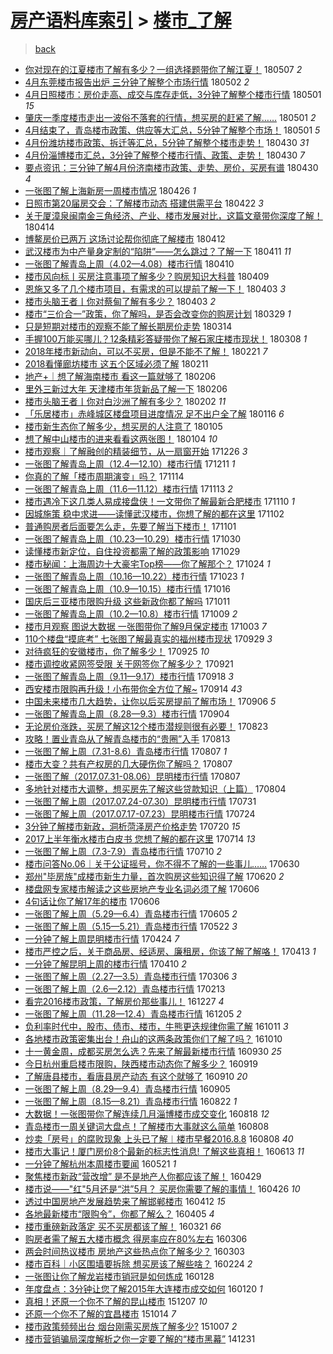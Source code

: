 [房产语料库索引](../../README.md)  > [楼市_了解](楼市_了解.md)
====
> [back](../README.md)

- [你对现在的江夏楼市了解有多少？一组选择题带你了解江夏！](http://jkwz.applinzi.com/ittc/7100370930612306954.html#%E4%BD%A0%E5%AF%B9%E7%8E%B0%E5%9C%A8%E7%9A%84%E6%B1%9F%E5%A4%8F%E6%A5%BC%E5%B8%82%E4%BA%86%E8%A7%A3%E6%9C%89%E5%A4%9A%E5%B0%91%EF%BC%9F%E4%B8%80%E7%BB%84%E9%80%89%E6%8B%A9%E9%A2%98%E5%B8%A6%E4%BD%A0%E4%BA%86%E8%A7%A3%E6%B1%9F%E5%A4%8F%EF%BC%81) 180507 *2* 
- [4月东莞楼市报告出炉 三分钟了解整个市场行情](http://jkwz.applinzi.com/ittc/7098564615460094987.html#4%E6%9C%88%E4%B8%9C%E8%8E%9E%E6%A5%BC%E5%B8%82%E6%8A%A5%E5%91%8A%E5%87%BA%E7%82%89+%E4%B8%89%E5%88%86%E9%92%9F%E4%BA%86%E8%A7%A3%E6%95%B4%E4%B8%AA%E5%B8%82%E5%9C%BA%E8%A1%8C%E6%83%85) 180502 *2* 
- [4月日照楼市：房价走高、成交与库存走低，3分钟了解整个楼市行情](http://jkwz.applinzi.com/ittc/7098213871687042058.html#4%E6%9C%88%E6%97%A5%E7%85%A7%E6%A5%BC%E5%B8%82%EF%BC%9A%E6%88%BF%E4%BB%B7%E8%B5%B0%E9%AB%98%E3%80%81%E6%88%90%E4%BA%A4%E4%B8%8E%E5%BA%93%E5%AD%98%E8%B5%B0%E4%BD%8E%EF%BC%8C3%E5%88%86%E9%92%9F%E4%BA%86%E8%A7%A3%E6%95%B4%E4%B8%AA%E6%A5%BC%E5%B8%82%E8%A1%8C%E6%83%85) 180501 *15* 
- [肇庆一季度楼市走出一波俗不落套的行情，想买房的赶紧了解……](http://jkwz.applinzi.com/ittc/7098196042451518475.html#%E8%82%87%E5%BA%86%E4%B8%80%E5%AD%A3%E5%BA%A6%E6%A5%BC%E5%B8%82%E8%B5%B0%E5%87%BA%E4%B8%80%E6%B3%A2%E4%BF%97%E4%B8%8D%E8%90%BD%E5%A5%97%E7%9A%84%E8%A1%8C%E6%83%85%EF%BC%8C%E6%83%B3%E4%B9%B0%E6%88%BF%E7%9A%84%E8%B5%B6%E7%B4%A7%E4%BA%86%E8%A7%A3%E2%80%A6%E2%80%A6) 180501 *2* 
- [4月结束了，青岛楼市政策、供应等大汇总，5分钟了解整个市场！](http://jkwz.applinzi.com/ittc/7098134809694176262.html#4%E6%9C%88%E7%BB%93%E6%9D%9F%E4%BA%86%EF%BC%8C%E9%9D%92%E5%B2%9B%E6%A5%BC%E5%B8%82%E6%94%BF%E7%AD%96%E3%80%81%E4%BE%9B%E5%BA%94%E7%AD%89%E5%A4%A7%E6%B1%87%E6%80%BB%EF%BC%8C5%E5%88%86%E9%92%9F%E4%BA%86%E8%A7%A3%E6%95%B4%E4%B8%AA%E5%B8%82%E5%9C%BA%EF%BC%81) 180501 *5* 
- [4月份潍坊楼市政策、拆迁等汇总，5分钟了解整个楼市走势！](http://jkwz.applinzi.com/ittc/7097897301848884241.html#4%E6%9C%88%E4%BB%BD%E6%BD%8D%E5%9D%8A%E6%A5%BC%E5%B8%82%E6%94%BF%E7%AD%96%E3%80%81%E6%8B%86%E8%BF%81%E7%AD%89%E6%B1%87%E6%80%BB%EF%BC%8C5%E5%88%86%E9%92%9F%E4%BA%86%E8%A7%A3%E6%95%B4%E4%B8%AA%E6%A5%BC%E5%B8%82%E8%B5%B0%E5%8A%BF%EF%BC%81) 180430 *31* 
- [4月份淄博楼市汇总，3分钟了解整个楼市行情、政策、走势！](http://jkwz.applinzi.com/ittc/7097701628461450246.html#4%E6%9C%88%E4%BB%BD%E6%B7%84%E5%8D%9A%E6%A5%BC%E5%B8%82%E6%B1%87%E6%80%BB%EF%BC%8C3%E5%88%86%E9%92%9F%E4%BA%86%E8%A7%A3%E6%95%B4%E4%B8%AA%E6%A5%BC%E5%B8%82%E8%A1%8C%E6%83%85%E3%80%81%E6%94%BF%E7%AD%96%E3%80%81%E8%B5%B0%E5%8A%BF%EF%BC%81) 180430 *7* 
- [要点资讯：三分钟了解4月份济南楼市政策、走势、房价，买房有谱](http://jkwz.applinzi.com/ittc/7097673792526746641.html#%E8%A6%81%E7%82%B9%E8%B5%84%E8%AE%AF%EF%BC%9A%E4%B8%89%E5%88%86%E9%92%9F%E4%BA%86%E8%A7%A34%E6%9C%88%E4%BB%BD%E6%B5%8E%E5%8D%97%E6%A5%BC%E5%B8%82%E6%94%BF%E7%AD%96%E3%80%81%E8%B5%B0%E5%8A%BF%E3%80%81%E6%88%BF%E4%BB%B7%EF%BC%8C%E4%B9%B0%E6%88%BF%E6%9C%89%E8%B0%B1) 180430 *4* 
- [一张图了解上海新房一周楼市情况](http://jkwz.applinzi.com/ittc/7096274740664861702.html#%E4%B8%80%E5%BC%A0%E5%9B%BE%E4%BA%86%E8%A7%A3%E4%B8%8A%E6%B5%B7%E6%96%B0%E6%88%BF%E4%B8%80%E5%91%A8%E6%A5%BC%E5%B8%82%E6%83%85%E5%86%B5) 180426 *1* 
- [日照市第20届房交会：了解楼市动态 搭建供需平台](http://jkwz.applinzi.com/ittc/7094870184101938186.html#%E6%97%A5%E7%85%A7%E5%B8%82%E7%AC%AC20%E5%B1%8A%E6%88%BF%E4%BA%A4%E4%BC%9A%EF%BC%9A%E4%BA%86%E8%A7%A3%E6%A5%BC%E5%B8%82%E5%8A%A8%E6%80%81+%E6%90%AD%E5%BB%BA%E4%BE%9B%E9%9C%80%E5%B9%B3%E5%8F%B0) 180422 *3* 
- [关于厦漳泉闽南金三角经济、产业、楼市发展对比，这篇文章带你深度了解！](http://jkwz.applinzi.com/ittc/7091849172905100295.html#%E5%85%B3%E4%BA%8E%E5%8E%A6%E6%BC%B3%E6%B3%89%E9%97%BD%E5%8D%97%E9%87%91%E4%B8%89%E8%A7%92%E7%BB%8F%E6%B5%8E%E3%80%81%E4%BA%A7%E4%B8%9A%E3%80%81%E6%A5%BC%E5%B8%82%E5%8F%91%E5%B1%95%E5%AF%B9%E6%AF%94%EF%BC%8C%E8%BF%99%E7%AF%87%E6%96%87%E7%AB%A0%E5%B8%A6%E4%BD%A0%E6%B7%B1%E5%BA%A6%E4%BA%86%E8%A7%A3%EF%BC%81) 180414  
- [博鳌房价已两万 这场讨论帮你彻底了解楼市](http://jkwz.applinzi.com/ittc/7091083835800552458.html#%E5%8D%9A%E9%B3%8C%E6%88%BF%E4%BB%B7%E5%B7%B2%E4%B8%A4%E4%B8%87+%E8%BF%99%E5%9C%BA%E8%AE%A8%E8%AE%BA%E5%B8%AE%E4%BD%A0%E5%BD%BB%E5%BA%95%E4%BA%86%E8%A7%A3%E6%A5%BC%E5%B8%82) 180412  
- [武汉楼市为中产量身定制的“陷阱”——怎么跳过？了解一下](http://jkwz.applinzi.com/ittc/7090703607118955527.html#%E6%AD%A6%E6%B1%89%E6%A5%BC%E5%B8%82%E4%B8%BA%E4%B8%AD%E4%BA%A7%E9%87%8F%E8%BA%AB%E5%AE%9A%E5%88%B6%E7%9A%84%E2%80%9C%E9%99%B7%E9%98%B1%E2%80%9D%E2%80%94%E2%80%94%E6%80%8E%E4%B9%88%E8%B7%B3%E8%BF%87%EF%BC%9F%E4%BA%86%E8%A7%A3%E4%B8%80%E4%B8%8B) 180411 *11* 
- [一张图了解青岛上周（4.02—4.08）楼市行情](http://jkwz.applinzi.com/ittc/7090284403806962699.html#%E4%B8%80%E5%BC%A0%E5%9B%BE%E4%BA%86%E8%A7%A3%E9%9D%92%E5%B2%9B%E4%B8%8A%E5%91%A8%EF%BC%884.02%E2%80%944.08%EF%BC%89%E6%A5%BC%E5%B8%82%E8%A1%8C%E6%83%85) 180410  
- [楼市风向标丨买房注意事项了解多少？购房知识大科普](http://jkwz.applinzi.com/ittc/7089972360855946251.html#%E6%A5%BC%E5%B8%82%E9%A3%8E%E5%90%91%E6%A0%87%E4%B8%A8%E4%B9%B0%E6%88%BF%E6%B3%A8%E6%84%8F%E4%BA%8B%E9%A1%B9%E4%BA%86%E8%A7%A3%E5%A4%9A%E5%B0%91%EF%BC%9F%E8%B4%AD%E6%88%BF%E7%9F%A5%E8%AF%86%E5%A4%A7%E7%A7%91%E6%99%AE) 180409  
- [恩施又多了几个楼市项目，有需求的可以提前了解一下！](http://jkwz.applinzi.com/ittc/7087719652509877259.html#%E6%81%A9%E6%96%BD%E5%8F%88%E5%A4%9A%E4%BA%86%E5%87%A0%E4%B8%AA%E6%A5%BC%E5%B8%82%E9%A1%B9%E7%9B%AE%EF%BC%8C%E6%9C%89%E9%9C%80%E6%B1%82%E7%9A%84%E5%8F%AF%E4%BB%A5%E6%8F%90%E5%89%8D%E4%BA%86%E8%A7%A3%E4%B8%80%E4%B8%8B%EF%BC%81) 180403 *3* 
- [楼市头脑王者丨你对蔡甸了解有多少？](http://jkwz.applinzi.com/ittc/7087676774303663111.html#%E6%A5%BC%E5%B8%82%E5%A4%B4%E8%84%91%E7%8E%8B%E8%80%85%E4%B8%A8%E4%BD%A0%E5%AF%B9%E8%94%A1%E7%94%B8%E4%BA%86%E8%A7%A3%E6%9C%89%E5%A4%9A%E5%B0%91%EF%BC%9F) 180403 *2* 
- [楼市“三价合一”政策，你了解吗，是否会改变你的购房计划](http://jkwz.applinzi.com/ittc/7085678884450468880.html#%E6%A5%BC%E5%B8%82%E2%80%9C%E4%B8%89%E4%BB%B7%E5%90%88%E4%B8%80%E2%80%9D%E6%94%BF%E7%AD%96%EF%BC%8C%E4%BD%A0%E4%BA%86%E8%A7%A3%E5%90%97%EF%BC%8C%E6%98%AF%E5%90%A6%E4%BC%9A%E6%94%B9%E5%8F%98%E4%BD%A0%E7%9A%84%E8%B4%AD%E6%88%BF%E8%AE%A1%E5%88%92) 180329 *1* 
- [只是短期对楼市的观察不能了解长期房价走势](http://jkwz.applinzi.com/ittc/7080427679646221319.html#%E5%8F%AA%E6%98%AF%E7%9F%AD%E6%9C%9F%E5%AF%B9%E6%A5%BC%E5%B8%82%E7%9A%84%E8%A7%82%E5%AF%9F%E4%B8%8D%E8%83%BD%E4%BA%86%E8%A7%A3%E9%95%BF%E6%9C%9F%E6%88%BF%E4%BB%B7%E8%B5%B0%E5%8A%BF) 180314  
- [手握100万能买哪儿？12条精彩答疑带你了解石家庄楼市现状！](http://jkwz.applinzi.com/ittc/7078041747785778193.html#%E6%89%8B%E6%8F%A1100%E4%B8%87%E8%83%BD%E4%B9%B0%E5%93%AA%E5%84%BF%EF%BC%9F12%E6%9D%A1%E7%B2%BE%E5%BD%A9%E7%AD%94%E7%96%91%E5%B8%A6%E4%BD%A0%E4%BA%86%E8%A7%A3%E7%9F%B3%E5%AE%B6%E5%BA%84%E6%A5%BC%E5%B8%82%E7%8E%B0%E7%8A%B6%EF%BC%81) 180308 *1* 
- [2018年楼市新动向，可以不买房，但是不能不了解！](http://jkwz.applinzi.com/ittc/7072455067448116234.html#2018%E5%B9%B4%E6%A5%BC%E5%B8%82%E6%96%B0%E5%8A%A8%E5%90%91%EF%BC%8C%E5%8F%AF%E4%BB%A5%E4%B8%8D%E4%B9%B0%E6%88%BF%EF%BC%8C%E4%BD%86%E6%98%AF%E4%B8%8D%E8%83%BD%E4%B8%8D%E4%BA%86%E8%A7%A3%EF%BC%81) 180221 *7* 
- [2018看懂廊坊楼市 这五个区域必须了解](http://jkwz.applinzi.com/ittc/7068758013576217611.html#2018%E7%9C%8B%E6%87%82%E5%BB%8A%E5%9D%8A%E6%A5%BC%E5%B8%82+%E8%BF%99%E4%BA%94%E4%B8%AA%E5%8C%BA%E5%9F%9F%E5%BF%85%E9%A1%BB%E4%BA%86%E8%A7%A3) 180211  
- [地产+｜想了解海南楼市 看这一篇就够了](http://jkwz.applinzi.com/ittc/7067073462357459985.html#%E5%9C%B0%E4%BA%A7%2B%EF%BD%9C%E6%83%B3%E4%BA%86%E8%A7%A3%E6%B5%B7%E5%8D%97%E6%A5%BC%E5%B8%82+%E7%9C%8B%E8%BF%99%E4%B8%80%E7%AF%87%E5%B0%B1%E5%A4%9F%E4%BA%86) 180206  
- [里外三新过大年 天津楼市年货新品了解一下](http://jkwz.applinzi.com/ittc/7066985658499728400.html#%E9%87%8C%E5%A4%96%E4%B8%89%E6%96%B0%E8%BF%87%E5%A4%A7%E5%B9%B4+%E5%A4%A9%E6%B4%A5%E6%A5%BC%E5%B8%82%E5%B9%B4%E8%B4%A7%E6%96%B0%E5%93%81%E4%BA%86%E8%A7%A3%E4%B8%80%E4%B8%8B) 180206  
- [楼市头脑王者丨你对白沙洲了解有多少？](http://jkwz.applinzi.com/ittc/7065409327177663499.html#%E6%A5%BC%E5%B8%82%E5%A4%B4%E8%84%91%E7%8E%8B%E8%80%85%E4%B8%A8%E4%BD%A0%E5%AF%B9%E7%99%BD%E6%B2%99%E6%B4%B2%E4%BA%86%E8%A7%A3%E6%9C%89%E5%A4%9A%E5%B0%91%EF%BC%9F) 180202 *11* 
- [「乐居楼市」赤峰城区楼盘项目进度情况 足不出户全了解](http://jkwz.applinzi.com/ittc/7059094924773819398.html#%E3%80%8C%E4%B9%90%E5%B1%85%E6%A5%BC%E5%B8%82%E3%80%8D%E8%B5%A4%E5%B3%B0%E5%9F%8E%E5%8C%BA%E6%A5%BC%E7%9B%98%E9%A1%B9%E7%9B%AE%E8%BF%9B%E5%BA%A6%E6%83%85%E5%86%B5+%E8%B6%B3%E4%B8%8D%E5%87%BA%E6%88%B7%E5%85%A8%E4%BA%86%E8%A7%A3) 180116 *6* 
- [楼市新生态你了解多少，想买房的人注意了](http://jkwz.applinzi.com/ittc/7055088853583397894.html#%E6%A5%BC%E5%B8%82%E6%96%B0%E7%94%9F%E6%80%81%E4%BD%A0%E4%BA%86%E8%A7%A3%E5%A4%9A%E5%B0%91%EF%BC%8C%E6%83%B3%E4%B9%B0%E6%88%BF%E7%9A%84%E4%BA%BA%E6%B3%A8%E6%84%8F%E4%BA%86) 180105  
- [想了解中山楼市的进来看看这两张图！](http://jkwz.applinzi.com/ittc/7054677070909539339.html#%E6%83%B3%E4%BA%86%E8%A7%A3%E4%B8%AD%E5%B1%B1%E6%A5%BC%E5%B8%82%E7%9A%84%E8%BF%9B%E6%9D%A5%E7%9C%8B%E7%9C%8B%E8%BF%99%E4%B8%A4%E5%BC%A0%E5%9B%BE%EF%BC%81) 180104 *10* 
- [楼市观察｜了解融创的精装细节，从一扇窗开始](http://jkwz.applinzi.com/ittc/7051400884255196177.html#%E6%A5%BC%E5%B8%82%E8%A7%82%E5%AF%9F%EF%BD%9C%E4%BA%86%E8%A7%A3%E8%9E%8D%E5%88%9B%E7%9A%84%E7%B2%BE%E8%A3%85%E7%BB%86%E8%8A%82%EF%BC%8C%E4%BB%8E%E4%B8%80%E6%89%87%E7%AA%97%E5%BC%80%E5%A7%8B) 171226 *3* 
- [一张图了解青岛上周（12.4—12.10）楼市行情](http://jkwz.applinzi.com/ittc/7045864294002983953.html#%E4%B8%80%E5%BC%A0%E5%9B%BE%E4%BA%86%E8%A7%A3%E9%9D%92%E5%B2%9B%E4%B8%8A%E5%91%A8%EF%BC%8812.4%E2%80%9412.10%EF%BC%89%E6%A5%BC%E5%B8%82%E8%A1%8C%E6%83%85) 171211 *1* 
- [你真的了解「楼市周期演变」吗？](http://jkwz.applinzi.com/ittc/7035856691952878609.html#%E4%BD%A0%E7%9C%9F%E7%9A%84%E4%BA%86%E8%A7%A3%E3%80%8C%E6%A5%BC%E5%B8%82%E5%91%A8%E6%9C%9F%E6%BC%94%E5%8F%98%E3%80%8D%E5%90%97%EF%BC%9F) 171114  
- [一张图了解青岛上周（11.6—11.12）楼市行情](http://jkwz.applinzi.com/ittc/7035424347940979729.html#%E4%B8%80%E5%BC%A0%E5%9B%BE%E4%BA%86%E8%A7%A3%E9%9D%92%E5%B2%9B%E4%B8%8A%E5%91%A8%EF%BC%8811.6%E2%80%9411.12%EF%BC%89%E6%A5%BC%E5%B8%82%E8%A1%8C%E6%83%85) 171113 *2* 
- [楼市遇冷下这几类人易成接盘侠！一文带你了解最新合肥楼市](http://jkwz.applinzi.com/ittc/7034343106500101137.html#%E6%A5%BC%E5%B8%82%E9%81%87%E5%86%B7%E4%B8%8B%E8%BF%99%E5%87%A0%E7%B1%BB%E4%BA%BA%E6%98%93%E6%88%90%E6%8E%A5%E7%9B%98%E4%BE%A0%EF%BC%81%E4%B8%80%E6%96%87%E5%B8%A6%E4%BD%A0%E4%BA%86%E8%A7%A3%E6%9C%80%E6%96%B0%E5%90%88%E8%82%A5%E6%A5%BC%E5%B8%82) 171110 *1* 
- [因城施策 稳中求进——读懂武汉楼市，你想了解的都在这里](http://jkwz.applinzi.com/ittc/7031278832827499536.html#%E5%9B%A0%E5%9F%8E%E6%96%BD%E7%AD%96+%E7%A8%B3%E4%B8%AD%E6%B1%82%E8%BF%9B%E2%80%94%E2%80%94%E8%AF%BB%E6%87%82%E6%AD%A6%E6%B1%89%E6%A5%BC%E5%B8%82%EF%BC%8C%E4%BD%A0%E6%83%B3%E4%BA%86%E8%A7%A3%E7%9A%84%E9%83%BD%E5%9C%A8%E8%BF%99%E9%87%8C) 171102  
- [普通购房者后面要怎么走，先要了解当下楼市！](http://jkwz.applinzi.com/ittc/7030982575282193424.html#%E6%99%AE%E9%80%9A%E8%B4%AD%E6%88%BF%E8%80%85%E5%90%8E%E9%9D%A2%E8%A6%81%E6%80%8E%E4%B9%88%E8%B5%B0%EF%BC%8C%E5%85%88%E8%A6%81%E4%BA%86%E8%A7%A3%E5%BD%93%E4%B8%8B%E6%A5%BC%E5%B8%82%EF%BC%81) 171101  
- [一张图了解青岛上周（10.23—10.29）楼市行情](http://jkwz.applinzi.com/ittc/7030275495441204241.html#%E4%B8%80%E5%BC%A0%E5%9B%BE%E4%BA%86%E8%A7%A3%E9%9D%92%E5%B2%9B%E4%B8%8A%E5%91%A8%EF%BC%8810.23%E2%80%9410.29%EF%BC%89%E6%A5%BC%E5%B8%82%E8%A1%8C%E6%83%85) 171030  
- [读懂楼市新定位，自住投资都需了解的政策影响](http://jkwz.applinzi.com/ittc/7029811306201351185.html#%E8%AF%BB%E6%87%82%E6%A5%BC%E5%B8%82%E6%96%B0%E5%AE%9A%E4%BD%8D%EF%BC%8C%E8%87%AA%E4%BD%8F%E6%8A%95%E8%B5%84%E9%83%BD%E9%9C%80%E4%BA%86%E8%A7%A3%E7%9A%84%E6%94%BF%E7%AD%96%E5%BD%B1%E5%93%8D) 171029  
- [楼市秘闻：上海周边十大豪宅Top榜——你了解那个？](http://jkwz.applinzi.com/ittc/7027273982376674320.html#%E6%A5%BC%E5%B8%82%E7%A7%98%E9%97%BB%EF%BC%9A%E4%B8%8A%E6%B5%B7%E5%91%A8%E8%BE%B9%E5%8D%81%E5%A4%A7%E8%B1%AA%E5%AE%85Top%E6%A6%9C%E2%80%94%E2%80%94%E4%BD%A0%E4%BA%86%E8%A7%A3%E9%82%A3%E4%B8%AA%EF%BC%9F) 171024 *1* 
- [一张图了解青岛上周（10.16—10.22）楼市行情](http://jkwz.applinzi.com/ittc/7027682746867123216.html#%E4%B8%80%E5%BC%A0%E5%9B%BE%E4%BA%86%E8%A7%A3%E9%9D%92%E5%B2%9B%E4%B8%8A%E5%91%A8%EF%BC%8810.16%E2%80%9410.22%EF%BC%89%E6%A5%BC%E5%B8%82%E8%A1%8C%E6%83%85) 171023 *1* 
- [一张图了解青岛上周（10.9—10.15）楼市行情](http://jkwz.applinzi.com/ittc/7025103780000039952.html#%E4%B8%80%E5%BC%A0%E5%9B%BE%E4%BA%86%E8%A7%A3%E9%9D%92%E5%B2%9B%E4%B8%8A%E5%91%A8%EF%BC%8810.9%E2%80%9410.15%EF%BC%89%E6%A5%BC%E5%B8%82%E8%A1%8C%E6%83%85) 171016  
- [国庆后三亚楼市限购升级 这些新政你都了解吗](http://jkwz.applinzi.com/ittc/7023176361525658640.html#%E5%9B%BD%E5%BA%86%E5%90%8E%E4%B8%89%E4%BA%9A%E6%A5%BC%E5%B8%82%E9%99%90%E8%B4%AD%E5%8D%87%E7%BA%A7+%E8%BF%99%E4%BA%9B%E6%96%B0%E6%94%BF%E4%BD%A0%E9%83%BD%E4%BA%86%E8%A7%A3%E5%90%97) 171011  
- [一张图了解青岛上周（10.2—10.8）楼市行情](http://jkwz.applinzi.com/ittc/7022493739875042320.html#%E4%B8%80%E5%BC%A0%E5%9B%BE%E4%BA%86%E8%A7%A3%E9%9D%92%E5%B2%9B%E4%B8%8A%E5%91%A8%EF%BC%8810.2%E2%80%9410.8%EF%BC%89%E6%A5%BC%E5%B8%82%E8%A1%8C%E6%83%85) 171009 *2* 
- [楼市月观察 图说大数据 一张图带你了解9月保定楼市](http://jkwz.applinzi.com/ittc/7020127580634743824.html#%E6%A5%BC%E5%B8%82%E6%9C%88%E8%A7%82%E5%AF%9F+%E5%9B%BE%E8%AF%B4%E5%A4%A7%E6%95%B0%E6%8D%AE+%E4%B8%80%E5%BC%A0%E5%9B%BE%E5%B8%A6%E4%BD%A0%E4%BA%86%E8%A7%A39%E6%9C%88%E4%BF%9D%E5%AE%9A%E6%A5%BC%E5%B8%82) 171003 *7* 
- [110个楼盘“摸底考” 七张图了解最真实的福州楼市现状](http://jkwz.applinzi.com/ittc/7018830311809614864.html#110%E4%B8%AA%E6%A5%BC%E7%9B%98%E2%80%9C%E6%91%B8%E5%BA%95%E8%80%83%E2%80%9D+%E4%B8%83%E5%BC%A0%E5%9B%BE%E4%BA%86%E8%A7%A3%E6%9C%80%E7%9C%9F%E5%AE%9E%E7%9A%84%E7%A6%8F%E5%B7%9E%E6%A5%BC%E5%B8%82%E7%8E%B0%E7%8A%B6) 170929 *3* 
- [对待疯狂的安徽楼市，你了解多少！](http://jkwz.applinzi.com/ittc/7017004389309613073.html#%E5%AF%B9%E5%BE%85%E7%96%AF%E7%8B%82%E7%9A%84%E5%AE%89%E5%BE%BD%E6%A5%BC%E5%B8%82%EF%BC%8C%E4%BD%A0%E4%BA%86%E8%A7%A3%E5%A4%9A%E5%B0%91%EF%BC%81) 170925 *10* 
- [楼市调控收紧网签受限 关于网签你了解多少？](http://jkwz.applinzi.com/ittc/7015656098328216592.html#%E6%A5%BC%E5%B8%82%E8%B0%83%E6%8E%A7%E6%94%B6%E7%B4%A7%E7%BD%91%E7%AD%BE%E5%8F%97%E9%99%90+%E5%85%B3%E4%BA%8E%E7%BD%91%E7%AD%BE%E4%BD%A0%E4%BA%86%E8%A7%A3%E5%A4%9A%E5%B0%91%EF%BC%9F) 170921  
- [一张图了解青岛上周（9.11—9.17）楼市行情](http://jkwz.applinzi.com/ittc/7014691762717852689.html#%E4%B8%80%E5%BC%A0%E5%9B%BE%E4%BA%86%E8%A7%A3%E9%9D%92%E5%B2%9B%E4%B8%8A%E5%91%A8%EF%BC%889.11%E2%80%949.17%EF%BC%89%E6%A5%BC%E5%B8%82%E8%A1%8C%E6%83%85) 170918 *3* 
- [西安楼市限购再升级！小布带你全方位了解~](http://jkwz.applinzi.com/ittc/7013085375290147856.html#%E8%A5%BF%E5%AE%89%E6%A5%BC%E5%B8%82%E9%99%90%E8%B4%AD%E5%86%8D%E5%8D%87%E7%BA%A7%EF%BC%81%E5%B0%8F%E5%B8%83%E5%B8%A6%E4%BD%A0%E5%85%A8%E6%96%B9%E4%BD%8D%E4%BA%86%E8%A7%A3%7E) 170914 *43* 
- [中国未来楼市几大趋势，让你以后买房提前了解市场！](http://jkwz.applinzi.com/ittc/7010154348070568976.html#%E4%B8%AD%E5%9B%BD%E6%9C%AA%E6%9D%A5%E6%A5%BC%E5%B8%82%E5%87%A0%E5%A4%A7%E8%B6%8B%E5%8A%BF%EF%BC%8C%E8%AE%A9%E4%BD%A0%E4%BB%A5%E5%90%8E%E4%B9%B0%E6%88%BF%E6%8F%90%E5%89%8D%E4%BA%86%E8%A7%A3%E5%B8%82%E5%9C%BA%EF%BC%81) 170906 *5* 
- [一张图了解青岛上周（8.28—9.3）楼市行情](http://jkwz.applinzi.com/ittc/7009492706328577041.html#%E4%B8%80%E5%BC%A0%E5%9B%BE%E4%BA%86%E8%A7%A3%E9%9D%92%E5%B2%9B%E4%B8%8A%E5%91%A8%EF%BC%888.28%E2%80%949.3%EF%BC%89%E6%A5%BC%E5%B8%82%E8%A1%8C%E6%83%85) 170904  
- [无论房价涨跌，买房了解这12个楼市潜规则很有必要！](http://jkwz.applinzi.com/ittc/7005077016326702096.html#%E6%97%A0%E8%AE%BA%E6%88%BF%E4%BB%B7%E6%B6%A8%E8%B7%8C%EF%BC%8C%E4%B9%B0%E6%88%BF%E4%BA%86%E8%A7%A3%E8%BF%9912%E4%B8%AA%E6%A5%BC%E5%B8%82%E6%BD%9C%E8%A7%84%E5%88%99%E5%BE%88%E6%9C%89%E5%BF%85%E8%A6%81%EF%BC%81) 170823  
- [攻略！置业青岛从了解青岛楼市的“贵圈”入手](http://jkwz.applinzi.com/ittc/7001070581561426961.html#%E6%94%BB%E7%95%A5%EF%BC%81%E7%BD%AE%E4%B8%9A%E9%9D%92%E5%B2%9B%E4%BB%8E%E4%BA%86%E8%A7%A3%E9%9D%92%E5%B2%9B%E6%A5%BC%E5%B8%82%E7%9A%84%E2%80%9C%E8%B4%B5%E5%9C%88%E2%80%9D%E5%85%A5%E6%89%8B) 170813  
- [一张图了解上周（7.31-8.6）青岛楼市行情](http://jkwz.applinzi.com/ittc/6999108882490983440.html#%E4%B8%80%E5%BC%A0%E5%9B%BE%E4%BA%86%E8%A7%A3%E4%B8%8A%E5%91%A8%EF%BC%887.31-8.6%EF%BC%89%E9%9D%92%E5%B2%9B%E6%A5%BC%E5%B8%82%E8%A1%8C%E6%83%85) 170807 *1* 
- [楼市大变？共有产权房的几大硬伤你了解吗？](http://jkwz.applinzi.com/ittc/6999108323356705809.html#%E6%A5%BC%E5%B8%82%E5%A4%A7%E5%8F%98%EF%BC%9F%E5%85%B1%E6%9C%89%E4%BA%A7%E6%9D%83%E6%88%BF%E7%9A%84%E5%87%A0%E5%A4%A7%E7%A1%AC%E4%BC%A4%E4%BD%A0%E4%BA%86%E8%A7%A3%E5%90%97%EF%BC%9F) 170807  
- [一张图了解（2017.07.31-08.06）昆明楼市行情](http://jkwz.applinzi.com/ittc/6999095418980664337.html#%E4%B8%80%E5%BC%A0%E5%9B%BE%E4%BA%86%E8%A7%A3%EF%BC%882017.07.31-08.06%EF%BC%89%E6%98%86%E6%98%8E%E6%A5%BC%E5%B8%82%E8%A1%8C%E6%83%85) 170807  
- [多地针对楼市大调整，想买房先了解这些贷款知识（上篇）](http://jkwz.applinzi.com/ittc/6997957657640829968.html#%E5%A4%9A%E5%9C%B0%E9%92%88%E5%AF%B9%E6%A5%BC%E5%B8%82%E5%A4%A7%E8%B0%83%E6%95%B4%EF%BC%8C%E6%83%B3%E4%B9%B0%E6%88%BF%E5%85%88%E4%BA%86%E8%A7%A3%E8%BF%99%E4%BA%9B%E8%B4%B7%E6%AC%BE%E7%9F%A5%E8%AF%86%EF%BC%88%E4%B8%8A%E7%AF%87%EF%BC%89) 170804  
- [一张图了解上周（2017.07.24-07.30）昆明楼市行情](http://jkwz.applinzi.com/ittc/6996474080289883152.html#%E4%B8%80%E5%BC%A0%E5%9B%BE%E4%BA%86%E8%A7%A3%E4%B8%8A%E5%91%A8%EF%BC%882017.07.24-07.30%EF%BC%89%E6%98%86%E6%98%8E%E6%A5%BC%E5%B8%82%E8%A1%8C%E6%83%85) 170731  
- [一张图了解上周（2017.07.17-07.23）昆明楼市行情](http://jkwz.applinzi.com/ittc/6993868822690661393.html#%E4%B8%80%E5%BC%A0%E5%9B%BE%E4%BA%86%E8%A7%A3%E4%B8%8A%E5%91%A8%EF%BC%882017.07.17-07.23%EF%BC%89%E6%98%86%E6%98%8E%E6%A5%BC%E5%B8%82%E8%A1%8C%E6%83%85) 170724  
- [3分钟了解楼市新政，洞析菏泽房产价格走势](http://jkwz.applinzi.com/ittc/6992313781907358737.html#3%E5%88%86%E9%92%9F%E4%BA%86%E8%A7%A3%E6%A5%BC%E5%B8%82%E6%96%B0%E6%94%BF%EF%BC%8C%E6%B4%9E%E6%9E%90%E8%8F%8F%E6%B3%BD%E6%88%BF%E4%BA%A7%E4%BB%B7%E6%A0%BC%E8%B5%B0%E5%8A%BF) 170720 *15* 
- [2017上半年衡水楼市白皮书 您想了解的都在这里](http://jkwz.applinzi.com/ittc/6990073317170873361.html#2017%E4%B8%8A%E5%8D%8A%E5%B9%B4%E8%A1%A1%E6%B0%B4%E6%A5%BC%E5%B8%82%E7%99%BD%E7%9A%AE%E4%B9%A6+%E6%82%A8%E6%83%B3%E4%BA%86%E8%A7%A3%E7%9A%84%E9%83%BD%E5%9C%A8%E8%BF%99%E9%87%8C) 170714 *13* 
- [一张图了解上周（7.3-7.9）青岛楼市行情](http://jkwz.applinzi.com/ittc/6988702061158728709.html#%E4%B8%80%E5%BC%A0%E5%9B%BE%E4%BA%86%E8%A7%A3%E4%B8%8A%E5%91%A8%EF%BC%887.3-7.9%EF%BC%89%E9%9D%92%E5%B2%9B%E6%A5%BC%E5%B8%82%E8%A1%8C%E6%83%85) 170710 *2* 
- [楼市问答No.06｜关于公证摇号，你不得不了解的一些事儿……](http://jkwz.applinzi.com/ittc/6984876556357731332.html#%E6%A5%BC%E5%B8%82%E9%97%AE%E7%AD%94No.06%EF%BD%9C%E5%85%B3%E4%BA%8E%E5%85%AC%E8%AF%81%E6%91%87%E5%8F%B7%EF%BC%8C%E4%BD%A0%E4%B8%8D%E5%BE%97%E4%B8%8D%E4%BA%86%E8%A7%A3%E7%9A%84%E4%B8%80%E4%BA%9B%E4%BA%8B%E5%84%BF%E2%80%A6%E2%80%A6) 170630  
- [郑州&quot;毕房族&quot;成楼市新生力量，首次购房这些知识得了解](http://jkwz.applinzi.com/ittc/6981338176747471876.html#%E9%83%91%E5%B7%9E%26quot%3B%E6%AF%95%E6%88%BF%E6%97%8F%26quot%3B%E6%88%90%E6%A5%BC%E5%B8%82%E6%96%B0%E7%94%9F%E5%8A%9B%E9%87%8F%EF%BC%8C%E9%A6%96%E6%AC%A1%E8%B4%AD%E6%88%BF%E8%BF%99%E4%BA%9B%E7%9F%A5%E8%AF%86%E5%BE%97%E4%BA%86%E8%A7%A3) 170620 *2* 
- [楼盘网专家楼市解读之这些房地产专业名词必须了解](http://jkwz.applinzi.com/ittc/6976082136137204740.html#%E6%A5%BC%E7%9B%98%E7%BD%91%E4%B8%93%E5%AE%B6%E6%A5%BC%E5%B8%82%E8%A7%A3%E8%AF%BB%E4%B9%8B%E8%BF%99%E4%BA%9B%E6%88%BF%E5%9C%B0%E4%BA%A7%E4%B8%93%E4%B8%9A%E5%90%8D%E8%AF%8D%E5%BF%85%E9%A1%BB%E4%BA%86%E8%A7%A3) 170606  
- [4句话让你了解17年的楼市](http://jkwz.applinzi.com/ittc/6975986689217397764.html#4%E5%8F%A5%E8%AF%9D%E8%AE%A9%E4%BD%A0%E4%BA%86%E8%A7%A317%E5%B9%B4%E7%9A%84%E6%A5%BC%E5%B8%82) 170606  
- [一张图了解上周（5.29—6.4）青岛楼市行情](http://jkwz.applinzi.com/ittc/6975725345838728197.html#%E4%B8%80%E5%BC%A0%E5%9B%BE%E4%BA%86%E8%A7%A3%E4%B8%8A%E5%91%A8%EF%BC%885.29%E2%80%946.4%EF%BC%89%E9%9D%92%E5%B2%9B%E6%A5%BC%E5%B8%82%E8%A1%8C%E6%83%85) 170605 *2* 
- [一张图了解上周（5.15—5.21）青岛楼市行情](http://jkwz.applinzi.com/ittc/6970535028416054276.html#%E4%B8%80%E5%BC%A0%E5%9B%BE%E4%BA%86%E8%A7%A3%E4%B8%8A%E5%91%A8%EF%BC%885.15%E2%80%945.21%EF%BC%89%E9%9D%92%E5%B2%9B%E6%A5%BC%E5%B8%82%E8%A1%8C%E6%83%85) 170522 *3* 
- [一分钟了解上周昆明楼市行情](http://jkwz.applinzi.com/ittc/6960059972414080004.html#%E4%B8%80%E5%88%86%E9%92%9F%E4%BA%86%E8%A7%A3%E4%B8%8A%E5%91%A8%E6%98%86%E6%98%8E%E6%A5%BC%E5%B8%82%E8%A1%8C%E6%83%85) 170424 *7* 
- [楼市严控之后，关于商品房、经适房、廉租房，你该了解了解咯！](http://jkwz.applinzi.com/ittc/6956048131446801413.html#%E6%A5%BC%E5%B8%82%E4%B8%A5%E6%8E%A7%E4%B9%8B%E5%90%8E%EF%BC%8C%E5%85%B3%E4%BA%8E%E5%95%86%E5%93%81%E6%88%BF%E3%80%81%E7%BB%8F%E9%80%82%E6%88%BF%E3%80%81%E5%BB%89%E7%A7%9F%E6%88%BF%EF%BC%8C%E4%BD%A0%E8%AF%A5%E4%BA%86%E8%A7%A3%E4%BA%86%E8%A7%A3%E5%92%AF%EF%BC%81) 170413 *1* 
- [一分钟了解昆明上周的楼市行情](http://jkwz.applinzi.com/ittc/6954912827813921797.html#%E4%B8%80%E5%88%86%E9%92%9F%E4%BA%86%E8%A7%A3%E6%98%86%E6%98%8E%E4%B8%8A%E5%91%A8%E7%9A%84%E6%A5%BC%E5%B8%82%E8%A1%8C%E6%83%85) 170410 *2* 
- [一张图了解上周（2.27—3.5）青岛楼市行情](http://jkwz.applinzi.com/ittc/6941956674956035076.html#%E4%B8%80%E5%BC%A0%E5%9B%BE%E4%BA%86%E8%A7%A3%E4%B8%8A%E5%91%A8%EF%BC%882.27%E2%80%943.5%EF%BC%89%E9%9D%92%E5%B2%9B%E6%A5%BC%E5%B8%82%E8%A1%8C%E6%83%85) 170306 *3* 
- [一张图了解上周（2.6—2.12）青岛楼市行情](http://jkwz.applinzi.com/ittc/6934168094561010692.html#%E4%B8%80%E5%BC%A0%E5%9B%BE%E4%BA%86%E8%A7%A3%E4%B8%8A%E5%91%A8%EF%BC%882.6%E2%80%942.12%EF%BC%89%E9%9D%92%E5%B2%9B%E6%A5%BC%E5%B8%82%E8%A1%8C%E6%83%85) 170213  
- [看完2016楼市政策，了解房价那些事儿！](http://jkwz.applinzi.com/ittc/6916260832400114693.html#%E7%9C%8B%E5%AE%8C2016%E6%A5%BC%E5%B8%82%E6%94%BF%E7%AD%96%EF%BC%8C%E4%BA%86%E8%A7%A3%E6%88%BF%E4%BB%B7%E9%82%A3%E4%BA%9B%E4%BA%8B%E5%84%BF%EF%BC%81) 161227 *4* 
- [一张图了解上周（11.28—12.4）青岛楼市行情](http://jkwz.applinzi.com/ittc/6908191535861875717.html#%E4%B8%80%E5%BC%A0%E5%9B%BE%E4%BA%86%E8%A7%A3%E4%B8%8A%E5%91%A8%EF%BC%8811.28%E2%80%9412.4%EF%BC%89%E9%9D%92%E5%B2%9B%E6%A5%BC%E5%B8%82%E8%A1%8C%E6%83%85) 161205 *2* 
- [负利率时代中，股市、债市、楼市，牛熊更迭规律你需了解](http://jkwz.applinzi.com/ittc/6887793267080430596.html#%E8%B4%9F%E5%88%A9%E7%8E%87%E6%97%B6%E4%BB%A3%E4%B8%AD%EF%BC%8C%E8%82%A1%E5%B8%82%E3%80%81%E5%80%BA%E5%B8%82%E3%80%81%E6%A5%BC%E5%B8%82%EF%BC%8C%E7%89%9B%E7%86%8A%E6%9B%B4%E8%BF%AD%E8%A7%84%E5%BE%8B%E4%BD%A0%E9%9C%80%E4%BA%86%E8%A7%A3) 161011 *3* 
- [各地楼市政策密集出台！舟山的这两条政策你们了解了吗？](http://jkwz.applinzi.com/ittc/6887335164220277764.html#%E5%90%84%E5%9C%B0%E6%A5%BC%E5%B8%82%E6%94%BF%E7%AD%96%E5%AF%86%E9%9B%86%E5%87%BA%E5%8F%B0%EF%BC%81%E8%88%9F%E5%B1%B1%E7%9A%84%E8%BF%99%E4%B8%A4%E6%9D%A1%E6%94%BF%E7%AD%96%E4%BD%A0%E4%BB%AC%E4%BA%86%E8%A7%A3%E4%BA%86%E5%90%97%EF%BC%9F) 161010  
- [十一黄金周，成都买房怎么选？先来了解最新楼市行情](http://jkwz.applinzi.com/ittc/6883606075995063300.html#%E5%8D%81%E4%B8%80%E9%BB%84%E9%87%91%E5%91%A8%EF%BC%8C%E6%88%90%E9%83%BD%E4%B9%B0%E6%88%BF%E6%80%8E%E4%B9%88%E9%80%89%EF%BC%9F%E5%85%88%E6%9D%A5%E4%BA%86%E8%A7%A3%E6%9C%80%E6%96%B0%E6%A5%BC%E5%B8%82%E8%A1%8C%E6%83%85) 160930 *25* 
- [今日杭州重启楼市限购，陕西楼市动态你了解多少？](http://jkwz.applinzi.com/ittc/6879508303066973189.html#%E4%BB%8A%E6%97%A5%E6%9D%AD%E5%B7%9E%E9%87%8D%E5%90%AF%E6%A5%BC%E5%B8%82%E9%99%90%E8%B4%AD%EF%BC%8C%E9%99%95%E8%A5%BF%E6%A5%BC%E5%B8%82%E5%8A%A8%E6%80%81%E4%BD%A0%E4%BA%86%E8%A7%A3%E5%A4%9A%E5%B0%91%EF%BC%9F) 160919  
- [了解唐县楼市，看唐县房产动态 有这个就够了](http://jkwz.applinzi.com/ittc/6876200820370048005.html#%E4%BA%86%E8%A7%A3%E5%94%90%E5%8E%BF%E6%A5%BC%E5%B8%82%EF%BC%8C%E7%9C%8B%E5%94%90%E5%8E%BF%E6%88%BF%E4%BA%A7%E5%8A%A8%E6%80%81+%E6%9C%89%E8%BF%99%E4%B8%AA%E5%B0%B1%E5%A4%9F%E4%BA%86) 160910 *20* 
- [一张图了解上周（8.29—9.4）青岛楼市行情](http://jkwz.applinzi.com/ittc/6874416253896229892.html#%E4%B8%80%E5%BC%A0%E5%9B%BE%E4%BA%86%E8%A7%A3%E4%B8%8A%E5%91%A8%EF%BC%888.29%E2%80%949.4%EF%BC%89%E9%9D%92%E5%B2%9B%E6%A5%BC%E5%B8%82%E8%A1%8C%E6%83%85) 160905  
- [一张图了解上周（8.15—8.21）青岛楼市行情](http://jkwz.applinzi.com/ittc/6869235555279307781.html#%E4%B8%80%E5%BC%A0%E5%9B%BE%E4%BA%86%E8%A7%A3%E4%B8%8A%E5%91%A8%EF%BC%888.15%E2%80%948.21%EF%BC%89%E9%9D%92%E5%B2%9B%E6%A5%BC%E5%B8%82%E8%A1%8C%E6%83%85) 160822 *1* 
- [大数据！一张图带你了解连续几月淄博楼市成交变化](http://jkwz.applinzi.com/ittc/6867756135238599684.html#%E5%A4%A7%E6%95%B0%E6%8D%AE%EF%BC%81%E4%B8%80%E5%BC%A0%E5%9B%BE%E5%B8%A6%E4%BD%A0%E4%BA%86%E8%A7%A3%E8%BF%9E%E7%BB%AD%E5%87%A0%E6%9C%88%E6%B7%84%E5%8D%9A%E6%A5%BC%E5%B8%82%E6%88%90%E4%BA%A4%E5%8F%98%E5%8C%96) 160818 *12* 
- [青岛楼市一周关键词大盘点！了解楼市大事就这么简单](http://jkwz.applinzi.com/ittc/6864027125761442820.html#%E9%9D%92%E5%B2%9B%E6%A5%BC%E5%B8%82%E4%B8%80%E5%91%A8%E5%85%B3%E9%94%AE%E8%AF%8D%E5%A4%A7%E7%9B%98%E7%82%B9%EF%BC%81%E4%BA%86%E8%A7%A3%E6%A5%BC%E5%B8%82%E5%A4%A7%E4%BA%8B%E5%B0%B1%E8%BF%99%E4%B9%88%E7%AE%80%E5%8D%95) 160808  
- [炒卖「房号」的腐败现象 上头已了解︱楼市早餐2016.8.8](http://jkwz.applinzi.com/ittc/6863895516341076996.html#%E7%82%92%E5%8D%96%E3%80%8C%E6%88%BF%E5%8F%B7%E3%80%8D%E7%9A%84%E8%85%90%E8%B4%A5%E7%8E%B0%E8%B1%A1+%E4%B8%8A%E5%A4%B4%E5%B7%B2%E4%BA%86%E8%A7%A3%EF%B8%B1%E6%A5%BC%E5%B8%82%E6%97%A9%E9%A4%902016.8.8) 160808 *40* 
- [楼市大事记！厦门房价8个最新的标志性消息! 了解这些真相！](http://jkwz.applinzi.com/ittc/6843351248908321797.html#%E6%A5%BC%E5%B8%82%E5%A4%A7%E4%BA%8B%E8%AE%B0%EF%BC%81%E5%8E%A6%E9%97%A8%E6%88%BF%E4%BB%B78%E4%B8%AA%E6%9C%80%E6%96%B0%E7%9A%84%E6%A0%87%E5%BF%97%E6%80%A7%E6%B6%88%E6%81%AF%21+%E4%BA%86%E8%A7%A3%E8%BF%99%E4%BA%9B%E7%9C%9F%E7%9B%B8%EF%BC%81) 160613 *11* 
- [一分钟了解杭州本周楼市要闻](http://jkwz.applinzi.com/ittc/6834612465320870916.html#%E4%B8%80%E5%88%86%E9%92%9F%E4%BA%86%E8%A7%A3%E6%9D%AD%E5%B7%9E%E6%9C%AC%E5%91%A8%E6%A5%BC%E5%B8%82%E8%A6%81%E9%97%BB) 160521 *1* 
- [聚焦楼市新政“营改增” 是不是地产人你都应该了解！](http://jkwz.applinzi.com/ittc/6826539774114268164.html#%E8%81%9A%E7%84%A6%E6%A5%BC%E5%B8%82%E6%96%B0%E6%94%BF%E2%80%9C%E8%90%A5%E6%94%B9%E5%A2%9E%E2%80%9D+%E6%98%AF%E4%B8%8D%E6%98%AF%E5%9C%B0%E4%BA%A7%E4%BA%BA%E4%BD%A0%E9%83%BD%E5%BA%94%E8%AF%A5%E4%BA%86%E8%A7%A3%EF%BC%81) 160429  
- [楼市说——&quot;红&quot;5月还是“洪”5月？ 买房你需要了解的事情！](http://jkwz.applinzi.com/ittc/6825424410051609605.html#%E6%A5%BC%E5%B8%82%E8%AF%B4%E2%80%94%E2%80%94%26quot%3B%E7%BA%A2%26quot%3B5%E6%9C%88%E8%BF%98%E6%98%AF%E2%80%9C%E6%B4%AA%E2%80%9D5%E6%9C%88%EF%BC%9F+%E4%B9%B0%E6%88%BF%E4%BD%A0%E9%9C%80%E8%A6%81%E4%BA%86%E8%A7%A3%E7%9A%84%E4%BA%8B%E6%83%85%EF%BC%81) 160426 *10* 
- [透过中国房地产发展趋势来了解邯郸楼市](http://jkwz.applinzi.com/ittc/6820287256078058501.html#%E9%80%8F%E8%BF%87%E4%B8%AD%E5%9B%BD%E6%88%BF%E5%9C%B0%E4%BA%A7%E5%8F%91%E5%B1%95%E8%B6%8B%E5%8A%BF%E6%9D%A5%E4%BA%86%E8%A7%A3%E9%82%AF%E9%83%B8%E6%A5%BC%E5%B8%82) 160412 *15* 
- [各地最新楼市“限购令”，你都了解么？](http://jkwz.applinzi.com/ittc/6817564541458056196.html#%E5%90%84%E5%9C%B0%E6%9C%80%E6%96%B0%E6%A5%BC%E5%B8%82%E2%80%9C%E9%99%90%E8%B4%AD%E4%BB%A4%E2%80%9D%EF%BC%8C%E4%BD%A0%E9%83%BD%E4%BA%86%E8%A7%A3%E4%B9%88%EF%BC%9F) 160405 *4* 
- [楼市重磅新政落定 买不买房都该了解！](http://jkwz.applinzi.com/ittc/6812071959403693060.html#%E6%A5%BC%E5%B8%82%E9%87%8D%E7%A3%85%E6%96%B0%E6%94%BF%E8%90%BD%E5%AE%9A+%E4%B9%B0%E4%B8%8D%E4%B9%B0%E6%88%BF%E9%83%BD%E8%AF%A5%E4%BA%86%E8%A7%A3%EF%BC%81) 160321 *66* 
- [购房者需了解五大楼市概念 得房率应在80%左右](http://jkwz.applinzi.com/ittc/6806547008986809349.html#%E8%B4%AD%E6%88%BF%E8%80%85%E9%9C%80%E4%BA%86%E8%A7%A3%E4%BA%94%E5%A4%A7%E6%A5%BC%E5%B8%82%E6%A6%82%E5%BF%B5+%E5%BE%97%E6%88%BF%E7%8E%87%E5%BA%94%E5%9C%A880%25%E5%B7%A6%E5%8F%B3) 160306  
- [两会时间热议楼市 房地产这些热点你了解多少？](http://jkwz.applinzi.com/ittc/6805316230370034693.html#%E4%B8%A4%E4%BC%9A%E6%97%B6%E9%97%B4%E7%83%AD%E8%AE%AE%E6%A5%BC%E5%B8%82+%E6%88%BF%E5%9C%B0%E4%BA%A7%E8%BF%99%E4%BA%9B%E7%83%AD%E7%82%B9%E4%BD%A0%E4%BA%86%E8%A7%A3%E5%A4%9A%E5%B0%91%EF%BC%9F) 160303  
- [楼市百科｜小区围墙要拆除 想买房该了解些啥？](http://jkwz.applinzi.com/ittc/6802399114604053508.html#%E6%A5%BC%E5%B8%82%E7%99%BE%E7%A7%91%EF%BD%9C%E5%B0%8F%E5%8C%BA%E5%9B%B4%E5%A2%99%E8%A6%81%E6%8B%86%E9%99%A4+%E6%83%B3%E4%B9%B0%E6%88%BF%E8%AF%A5%E4%BA%86%E8%A7%A3%E4%BA%9B%E5%95%A5%EF%BC%9F) 160224 *2* 
- [一张图让你了解龙岩楼市销冠是如何炼成](http://jkwz.applinzi.com/ittc/6792394897436967940.html#%E4%B8%80%E5%BC%A0%E5%9B%BE%E8%AE%A9%E4%BD%A0%E4%BA%86%E8%A7%A3%E9%BE%99%E5%B2%A9%E6%A5%BC%E5%B8%82%E9%94%80%E5%86%A0%E6%98%AF%E5%A6%82%E4%BD%95%E7%82%BC%E6%88%90) 160128  
- [年度盘点：3分钟让您了解2015年大连楼市成交如何](http://jkwz.applinzi.com/ittc/6789470991386412036.html#%E5%B9%B4%E5%BA%A6%E7%9B%98%E7%82%B9%EF%BC%9A3%E5%88%86%E9%92%9F%E8%AE%A9%E6%82%A8%E4%BA%86%E8%A7%A32015%E5%B9%B4%E5%A4%A7%E8%BF%9E%E6%A5%BC%E5%B8%82%E6%88%90%E4%BA%A4%E5%A6%82%E4%BD%95) 160120 *1* 
- [真相！还原一个你不了解的昆山楼市](http://jkwz.applinzi.com/ittc/6772994711925294084.html#%E7%9C%9F%E7%9B%B8%EF%BC%81%E8%BF%98%E5%8E%9F%E4%B8%80%E4%B8%AA%E4%BD%A0%E4%B8%8D%E4%BA%86%E8%A7%A3%E7%9A%84%E6%98%86%E5%B1%B1%E6%A5%BC%E5%B8%82) 151207 *10* 
- [还原一个你不了解的宜昌楼市](http://jkwz.applinzi.com/ittc/6752954703173010436.html#%E8%BF%98%E5%8E%9F%E4%B8%80%E4%B8%AA%E4%BD%A0%E4%B8%8D%E4%BA%86%E8%A7%A3%E7%9A%84%E5%AE%9C%E6%98%8C%E6%A5%BC%E5%B8%82) 151014 *7* 
- [楼市政策频频出台 烟台刚需买房族了解多少?](http://jkwz.applinzi.com/ittc/6750342993690330117.html#%E6%A5%BC%E5%B8%82%E6%94%BF%E7%AD%96%E9%A2%91%E9%A2%91%E5%87%BA%E5%8F%B0+%E7%83%9F%E5%8F%B0%E5%88%9A%E9%9C%80%E4%B9%B0%E6%88%BF%E6%97%8F%E4%BA%86%E8%A7%A3%E5%A4%9A%E5%B0%91%3F) 151007 *2* 
- [楼市营销骗局深度解析之你一定要了解的“楼市黑幕”](http://jkwz.applinzi.com/ittc/547650611383172457.html#%E6%A5%BC%E5%B8%82%E8%90%A5%E9%94%80%E9%AA%97%E5%B1%80%E6%B7%B1%E5%BA%A6%E8%A7%A3%E6%9E%90%E4%B9%8B%E4%BD%A0%E4%B8%80%E5%AE%9A%E8%A6%81%E4%BA%86%E8%A7%A3%E7%9A%84%E2%80%9C%E6%A5%BC%E5%B8%82%E9%BB%91%E5%B9%95%E2%80%9D) 141231  

